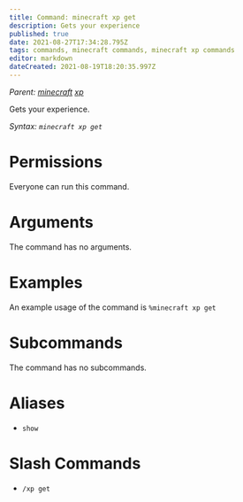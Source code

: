 ```yaml
---
title: Command: minecraft xp get
description: Gets your experience
published: true
date: 2021-08-27T17:34:28.795Z
tags: commands, minecraft commands, minecraft xp commands
editor: markdown
dateCreated: 2021-08-19T18:20:35.997Z
---
```


*Parent: [minecraft](/commands/minecraft) [xp](/commands/minecraft/xp)*

Gets your experience.

*Syntax: `minecraft xp get`*

# Permissions

Everyone can run this command.

# Arguments

The command has no arguments.

# Examples

An example usage of the command is `%minecraft xp get`

# Subcommands

The command has no subcommands.

# Aliases

-   `show`

# Slash Commands

-   `/xp get`